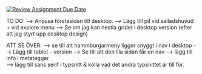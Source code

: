 [![Review Assignment Due Date](https://classroom.github.com/assets/deadline-readme-button-22041afd0340ce965d47ae6ef1cefeee28c7c493a6346c4f15d667ab976d596c.svg)](https://classroom.github.com/a/3GX3QKax)


TO DO:
--> Anpssa förstasidan till desktop. 
--> Lägg till pil vid salladshuvud + vid explore menu
--> Se om jag kan nestla gridet i desktop version (efter att jag styrt upp desktop design)


ATT SE ÖVER:
--> se till att hammburgarmeny ligger snyggt i nav i desktop
--> Lägg till tablet - version
--> Se till att den lila sidan får en nav
--> lägg till info i metataggar  
--> lägg till sans serif i typsnitt & kolla vad det andra typsnittet är till för. 